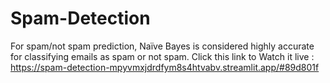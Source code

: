 # Spam-Detection
For spam/not spam prediction, Naïve Bayes is considered highly accurate for  classifying emails as spam or not spam. Click this link to Watch it live : https://spam-detection-mpyvmxjdrdfym8s4htvabv.streamlit.app/#89d801f
